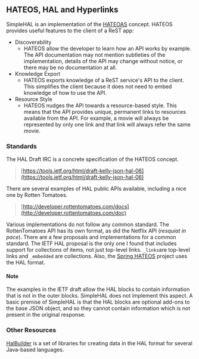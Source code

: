 ## HATEOS, HAL and Hyperlinks

SimpleHAL is an implementation of the [HATEOAS](http://en.wikipedia.org/wiki/HATEOAS) concept.
HATEOS provides useful features to the client of a ReST app:

* Discoverability
  * HATEOS allow the developer to learn how an API works by example. 
  The API documentation may not mention subtleties of the implementation, 
  details of the API may change without notice,
  or there may be no documentation at all.
* Knowledge Export
  * HATEOS exports knowledge of a ReST service's API to the client. This simplifies the client because it does not need to embed knowledge of how to use the API.
* Resource Style
  * HATEOS nudges the API towards a resource-based style. This means that the API provides unique, permanent links to resources available from the API. For example, a movie will always be represented by only one link and that link will always refer the same movie.
 
### Standards

The HAL Draft IRC is a concrete specification of the HATEOS concept. 

> [https://tools.ietf.org/html/draft-kelly-json-hal-06](https://tools.ietf.org/html/draft-kelly-json-hal-06)

There are several examples of HAL public APIs available, including a nice one by Rotten Tomatoes.

> [http://developer.rottentomatoes.com/docs](http://developer.rottentomatoes.com/doc)

Various implementations do not follow any common standard. The RottenTomatoes API has its own format, as did the Netflix API (_resquiat in pace_).
There are a few proposals and implementations for a common standard. 
The IETF HAL proposal is the only one I found that includes support for collections of items, not just top-level links. `_links`are top-level links and `_embedded` are collections.
Also, the [Spring HATEOS](http://spring.io/guides/gs/rest-hateoas) project uses the HAL format.

#### Note
The examples in the IETF draft allow the HAL blocks to contain information that is not in the outer blocks. 
SimpleHAL does not implement this aspect. 
A basic premise of SimpleHAL is that the HAL blocks are optional add-ons to the base JSON object, 
and so they cannot contain information which is not present in the original response. 

### Other Resources
[HalBuilder](https://github.com/HalBuilder) is a set of libraries for creating data in the HAL format for several Java-based languages.






